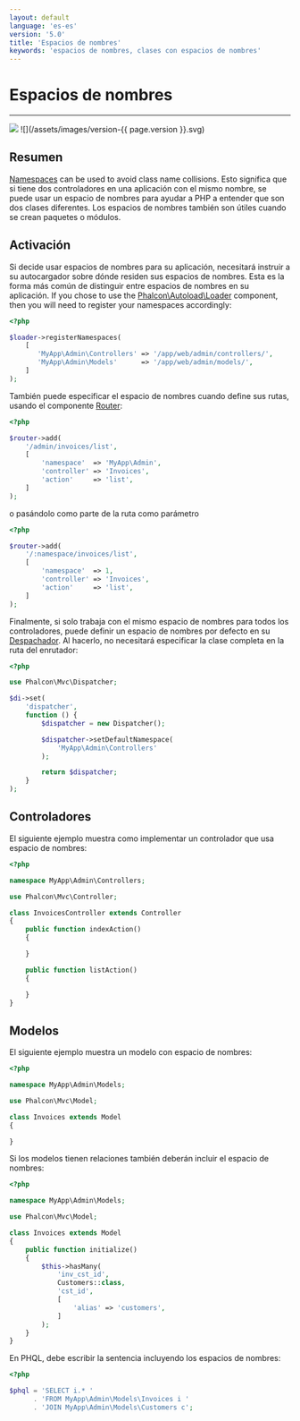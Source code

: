 ```yaml
---
layout: default
language: 'es-es'
version: '5.0'
title: 'Espacios de nombres'
keywords: 'espacios de nombres, clases con espacios de nombres'
---
```


# Espacios de nombres
- - -
![](/assets/images/document-status-stable-success.svg) ![](/assets/images/version-{{ page.version }}.svg)

## Resumen
[Namespaces][namespaces] can be used to avoid class name collisions. Esto significa que si tiene dos controladores en una aplicación con el mismo nombre, se puede usar un espacio de nombres para ayudar a PHP a entender que son dos clases diferentes. Los espacios de nombres también son útiles cuando se crean paquetes o módulos.

## Activación
Si decide usar espacios de nombres para su aplicación, necesitará instruir a su autocargador sobre dónde residen sus espacios de nombres. Esta es la forma más común de distinguir entre espacios de nombres en su aplicación. If you chose to use the [Phalcon\Autoload\Loader](autoload) component, then you will need to register your namespaces accordingly:

```php
<?php

$loader->registerNamespaces(
    [
       'MyApp\Admin\Controllers' => '/app/web/admin/controllers/',
       'MyApp\Admin\Models'      => '/app/web/admin/models/',
    ]
);
```

También puede especificar el espacio de nombres cuando define sus rutas, usando el componente [Router](routing):

```php
<?php

$router->add(
    '/admin/invoices/list',
    [
        'namespace'  => 'MyApp\Admin',
        'controller' => 'Invoices',
        'action'     => 'list',
    ]
);
```

o pasándolo como parte de la ruta como parámetro

```php
<?php

$router->add(
    '/:namespace/invoices/list',
    [
        'namespace'  => 1,
        'controller' => 'Invoices',
        'action'     => 'list',
    ]
);
```

Finalmente, si solo trabaja con el mismo espacio de nombres para todos los controladores, puede definir un espacio de nombres por defecto en su [Despachador](dispatcher). Al hacerlo, no necesitará especificar la clase completa en la ruta del enrutador:

```php
<?php

use Phalcon\Mvc\Dispatcher;

$di->set(
    'dispatcher',
    function () {
        $dispatcher = new Dispatcher();

        $dispatcher->setDefaultNamespace(
            'MyApp\Admin\Controllers'
        );

        return $dispatcher;
    }
);
```

## Controladores
El siguiente ejemplo muestra como implementar un controlador que usa espacio de nombres:

```php
<?php

namespace MyApp\Admin\Controllers;

use Phalcon\Mvc\Controller;

class InvoicesController extends Controller
{
    public function indexAction()
    {

    }

    public function listAction()
    {

    }
}
```

## Modelos
El siguiente ejemplo muestra un modelo con espacio de nombres:

```php
<?php

namespace MyApp\Admin\Models;

use Phalcon\Mvc\Model;

class Invoices extends Model
{

}
```

Si los modelos tienen relaciones también deberán incluir el espacio de nombres:

```php
<?php

namespace MyApp\Admin\Models;

use Phalcon\Mvc\Model;

class Invoices extends Model
{
    public function initialize()
    {
        $this->hasMany(
            'inv_cst_id',
            Customers::class,
            'cst_id',
            [
                'alias' => 'customers',
            ]
        );
    }
}
```

En PHQL, debe escribir la sentencia incluyendo los espacios de nombres:

```php
<?php

$phql = 'SELECT i.* '
      . 'FROM MyApp\Admin\Models\Invoices i '
      . 'JOIN MyApp\Admin\Models\Customers c';
```

[namespaces]: https://php.net/manual/en/language.namespaces.php 
